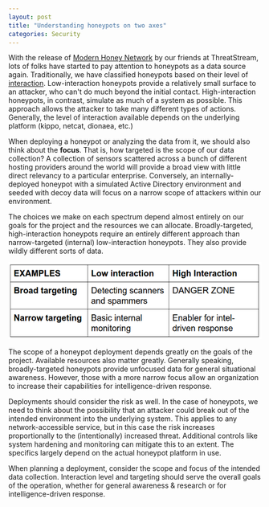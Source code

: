 ```yaml
---
layout: post
title: "Understanding honeypots on two axes"
categories: Security
---
```


With the release of [Modern Honey Network](https://github.com/threatstream/mhn) by our friends at ThreatStream, lots of folks have started to pay attention to honeypots as a data source again. Traditionally, we have classified honeypots based on their level of [interaction](http://www.honeyd.org/background.php). Low-interaction honeypots provide a relatively small surface to an attacker, who can't do much beyond the initial contact. High-interaction honeypots, in contrast, simulate as much of a system as possible. This approach allows the attacker to take many different types of actions. Generally, the level of interaction available depends on the underlying platform (kippo, netcat, dionaea, etc.)

When deploying a honeypot or analyzing the data from it, we should also think about the **focus**. That is, how targeted is the scope of our data collection? A collection of sensors scattered across a bunch of different hosting providers around the world will provide a broad view with little direct relevancy to a particular enterprise.  Conversely, an internally-deployed honeypot with a simulated Active Directory environment and seeded with decoy data will focus on a narrow scope of attackers within our environment.

The choices we make on each spectrum depend almost entirely on our goals for the project and the resources we can allocate. Broadly-targeted, high-interaction honeypots require an entirely different approach than narrow-targeted (internal) low-interaction honeypots. They also provide wildly different sorts of data.

![Analytic quadrant](/assets/images/honeypot-table.png)

The scope of a honeypot deployment depends greatly on the goals of the project. Available resources also matter greatly. Generally speaking, broadly-targeted honeypots provide unfocused data for general situational awareness. However, those with a more narrow focus allow an organization to increase their capabilities for intelligence-driven response.

Deployments should consider the risk as well. In the case of honeypots, we need to think about the possibility that an attacker could break out of the intended environment into the underlying system. This applies to any network-accessible service, but in this case the risk increases proportionally to the (intentionally) increased threat. Additional controls like system hardening and monitoring can mitigate this to an extent. The specifics largely depend on the actual honeypot platform in use.

When planning a deployment, consider the scope and focus of the intended data collection. Interaction level and targeting should serve the overall goals of the operation, whether for general awareness & research or for intelligence-driven response.
